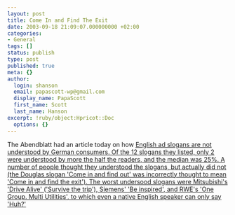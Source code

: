 ```yaml
---
layout: post
title: Come In and Find The Exit
date: 2003-09-18 21:09:07.000000000 +02:00
categories:
- General
tags: []
status: publish
type: post
published: true
meta: {}
author:
  login: shanson
  email: papascott-wp@gmail.com
  display_name: PapaScott
  first_name: Scott
  last_name: Hanson
excerpt: !ruby/object:Hpricot::Doc
  options: {}
---
```

<p>The Abendblatt had an article today on how <a title=""Komm rein und finde raus"" href="http://www.abendblatt.de/daten/2003/09/18/209322.html">English ad slogans are not understood by German consumers. Of the 12 slogans they listed, only 2 were understood by more the half the readers, and the median was 25%. A number of people thought they understood the slogans, but actually did not (the Douglas slogan 'Come in and find out' was incorrectly thought to mean 'Come in and find the exit'). The worst undersood slogans were Mitsubishi's 'Drive Alive' ('Survive the trip'), Siemens' 'Be inspired', and RWE's 'One Group. Multi Utilities', to which even a native English speaker can only say 'Huh?'</p>
